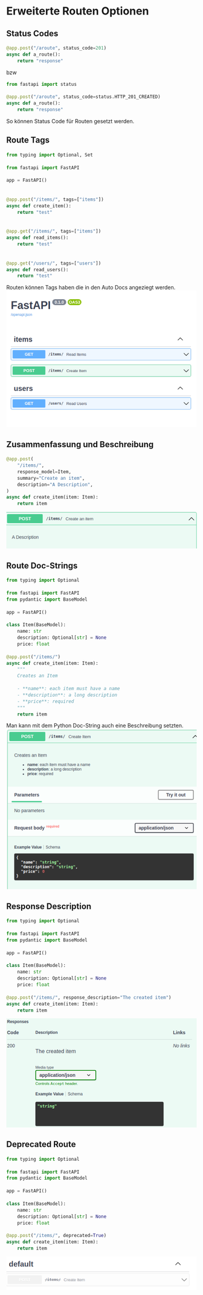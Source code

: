 # Erweiterte Routen Optionen

## Status Codes

```py
@app.post("/aroute", status_code=201)
async def a_route():
    return "response"
```
bzw
```py
from fastapi import status

@app.post("/aroute", status_code=status.HTTP_201_CREATED)
async def a_route():
    return "response"
```

So können Status Code für Routen gesetzt werden.

## Route Tags

```py
from typing import Optional, Set

from fastapi import FastAPI

app = FastAPI()


@app.post("/items/", tags=["items"])
async def create_item():
    return "test"


@app.get("/items/", tags=["items"])
async def read_items():
    return "test"


@app.get("/users/", tags=["users"])
async def read_users():
    return "test"
```

Routen können Tags haben die in den Auto Docs angeziegt werden.
![](images/swagger_auto_docs_tags.png)

## Zusammenfassung und Beschreibung

```py
@app.post(
    "/items/",
    response_model=Item,
    summary="Create an item",
    description="A Description",
)
async def create_item(item: Item):
    return item
```
![](images/swagger_auto_docs_descrption.png)

## Route Doc-Strings
```py
from typing import Optional

from fastapi import FastAPI
from pydantic import BaseModel

app = FastAPI()

class Item(BaseModel):
    name: str
    description: Optional[str] = None
    price: float

@app.post("/items/")
async def create_item(item: Item):
    """
    Creates an Item

    - **name**: each item must have a name
    - **description**: a long description
    - **price**: required
    """
    return item
```
Man kann mit dem Python Doc-String auch eine Beschreibung setzten.
![](images/swagger_auto_docs_doc_string.png)

## Response Description

```py
from typing import Optional

from fastapi import FastAPI
from pydantic import BaseModel

app = FastAPI()

class Item(BaseModel):
    name: str
    description: Optional[str] = None
    price: float

@app.post("/items/", response_description="The created item")
async def create_item(item: Item):
    return item
```
![](images/swagger_auto_docs_response_description.png)

## Deprecated Route
```py
from typing import Optional

from fastapi import FastAPI
from pydantic import BaseModel

app = FastAPI()

class Item(BaseModel):
    name: str
    description: Optional[str] = None
    price: float

@app.post("/items/", deprecated=True)
async def create_item(item: Item):
    return item
```
![](images/swagger_auto_docs_deprecated_route.png)